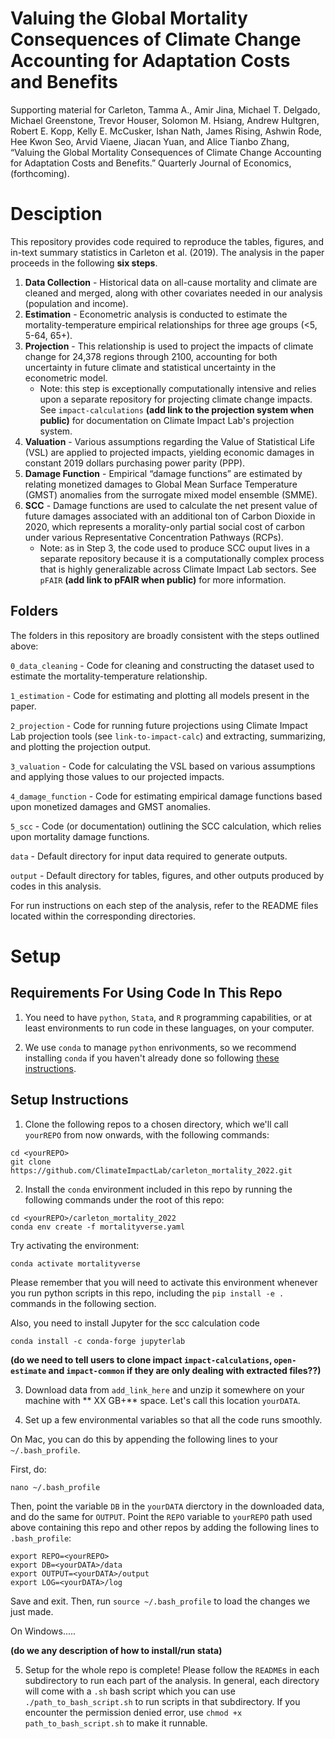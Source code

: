 # Valuing the Global Mortality Consequences of Climate Change Accounting for Adaptation Costs and Benefits

Supporting material for Carleton, Tamma A., Amir Jina, Michael T. Delgado, Michael Greenstone, Trevor Houser, Solomon M. Hsiang, Andrew Hultgren, Robert E. Kopp, Kelly E. McCusker, Ishan Nath, James Rising, Ashwin Rode, Hee Kwon Seo, Arvid Viaene, Jiacan Yuan, and Alice Tianbo Zhang, “Valuing the Global Mortality Consequences of Climate Change Accounting for Adaptation Costs and Benefits.” Quarterly Journal of Economics, (forthcoming).

# Desciption

This repository provides code required to reproduce the tables, figures, and in-text summary statistics in Carleton et al. (2019). The analysis in the paper proceeds in the following **six steps**. 

1. **Data Collection** - Historical data on all-cause mortality and climate are cleaned and merged, along with other covariates needed in our analysis (population and income). 
2. **Estimation** - Econometric analysis is conducted to estimate the mortality-temperature empirical relationships for three age groups (<5, 5-64, 65+). 
3. **Projection** - This relationship is used to project the impacts of climate change for 24,378 regions through 2100, accounting for both uncertainty in future climate and statistical uncertainty in the econometric model.  
    * Note: this step is exceptionally computationally intensive and relies upon a separate repository for projecting climate change impacts. See `impact-calculations` **(add link to the projection system when public)** for documentation on Climate Impact Lab's projection system.
4. **Valuation** - Various assumptions regarding the Value of Statistical Life (VSL) are applied to projected impacts, yielding economic damages in constant 2019 dollars purchasing power parity (PPP).
5. **Damage Function** - Empirical “damage functions” are estimated by relating monetized damages to Global Mean Surface Temperature (GMST) anomalies from the surrogate mixed model ensemble (SMME).
6. **SCC** - Damage functions are used to calculate the net present value of future damages associated with an additional ton of Carbon Dioxide in 2020, which represents a morality-only partial social cost of carbon under various Representative Concentration Pathways (RCPs).
    * Note: as in Step 3, the code used to produce SCC ouput lives in a separate repository because it is a computationally complex process that is highly generalizable across Climate Impact Lab sectors. See `pFAIR` **(add link to pFAIR when public)** for more information.

## Folders

The folders in this repository are broadly consistent with the steps outlined above:

`0_data_cleaning` - Code for cleaning and constructing the dataset used to estimate the mortality-temperature relationship.

`1_estimation` - Code for estimating and plotting all models present in the paper.

`2_projection` - Code for running future projections using Climate Impact Lab projection tools (see `link-to-impact-calc`) and extracting, summarizing, and plotting the projection output.

`3_valuation` - Code for calculating the VSL based on various assumptions and applying those values to our projected impacts.

`4_damage_function` - Code for estimating empirical damage functions based upon monetized damages and GMST anomalies.

`5_scc` - Code (or documentation) outlining the SCC calculation, which relies upon mortality damage functions.

`data` - Default directory for input data required to generate outputs.

`output` - Default directory for tables, figures, and other outputs produced by codes in this analysis.

For run instructions on each step of the analysis, refer to the README files located within the corresponding directories.

# Setup

## Requirements For Using Code In This Repo

1. You need to have `python`, `Stata`, and `R` programming capabilities, or at least environments to run code in these languages, on your computer. 

2. We use `conda` to manage `python` enrivonments, so we recommend installing `conda` if you haven't already done so following [these instructions](https://docs.conda.io/projects/conda/en/latest/user-guide/install/macos.html). 

## Setup Instructions

1. Clone the following repos to a chosen directory, which we'll call `yourREPO` from now onwards, with the following commands: 
```
cd <yourREPO>
git clone https://github.com/ClimateImpactLab/carleton_mortality_2022.git
```

2. Install the `conda` environment included in this repo by running the following commands under the root of this repo:

```
cd <yourREPO>/carleton_mortality_2022
conda env create -f mortalityverse.yaml
```

Try activating the environment:
```
conda activate mortalityverse
```
Please remember that you will need to activate this environment whenever you run python scripts in this repo, including the `pip install -e .` commands in the following section.

Also, you need to install Jupyter for the scc calculation code
```
conda install -c conda-forge jupyterlab
```

 **(do we need to tell users to clone impact `impact-calculations`, `open-estimate` and `impact-common` if they are only dealing with extracted files??)**


3. Download data from `add_link_here` and unzip it somewhere on your machine with ** XX GB+** space. Let's call this location `yourDATA`.


4. Set up a few environmental variables so that all the code runs smoothly.

On Mac, you can do this by appending the following lines to your `~/.bash_profile`.

First, do:
```
nano ~/.bash_profile

```

Then, point the variable `DB` in the `yourDATA` dierctory in the downloaded data, and do the same for `OUTPUT`. Point the `REPO` variable to `yourREPO` path used above containing this repo and other repos by adding the following lines to `.bash_profile`:

```
export REPO=<yourREPO>
export DB=<yourDATA>/data
export OUTPUT=<yourDATA>/output
export LOG=<yourDATA>/log

```
Save and exit. 
Then, run `source ~/.bash_profile` to load the changes we just made.

On Windows.....

**(do we any description of how to install/run stata)** 

5. Setup for the whole repo is complete! Please follow the `README`s in each subdirectory to run each part of the analysis. In general, each directory will come with a `.sh` bash script which you can use `./path_to_bash_script.sh` to run scripts in that subdirectory. If you encounter the permission denied error, use `chmod +x path_to_bash_script.sh` to make it runnable.
